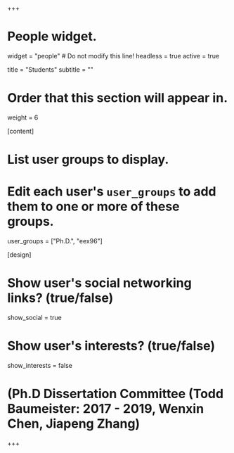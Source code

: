 +++
# People widget.
widget = "people"  # Do not modify this line!
headless = true
active = true

title = "Students"
subtitle = ""

# Order that this section will appear in.
weight = 6

[content]
# List user groups to display.
#   Edit each user's `user_groups` to add them to one or more of these groups.
  user_groups = ["Ph.D.", "eex96"]

[design]
  # Show user's social networking links? (true/false)
  show_social = true

  # Show user's interests? (true/false)
  show_interests = false

# (Ph.D Dissertation Committee (Todd Baumeister: 2017 - 2019, Wenxin Chen, Jiapeng Zhang)
+++
